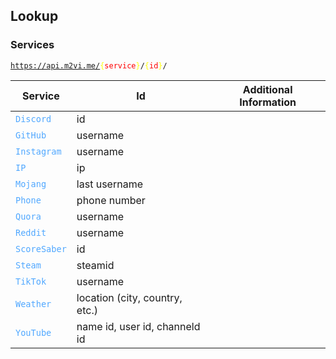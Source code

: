 ## Lookup

### Services

<code>https://api.m2vi.me/<span style="color: yellow">{<span style="color: red">service</span>}</span>/<span style="color: yellow">{<span style="color: red">id</span>}</span>/</code>

| Service                                         | Id                             | Additional Information |
| ----------------------------------------------- | ------------------------------ | ---------------------- |
| <code style="color: #51A8FF;">Discord</code>    | id                             |
| <code style="color: #51A8FF;">GitHub</code>     | username                       |
| <code style="color: #51A8FF;">Instagram</code>  | username                       |
| <code style="color: #51A8FF;">IP</code>         | ip                             |
| <code style="color: #51A8FF;">Mojang</code>     | last username                  |
| <code style="color: #51A8FF;">Phone</code>      | phone number                   |
| <code style="color: #51A8FF;">Quora</code>      | username                       |
| <code style="color: #51A8FF;">Reddit</code>     | username                       |
| <code style="color: #51A8FF;">ScoreSaber</code> | id                             |
| <code style="color: #51A8FF;">Steam</code>      | steamid                        |
| <code style="color: #51A8FF;">TikTok</code>     | username                       |
| <code style="color: #51A8FF;">Weather</code>    | location (city, country, etc.) |
| <code style="color: #51A8FF;">YouTube</code>    | name id, user id, channeld id  |
